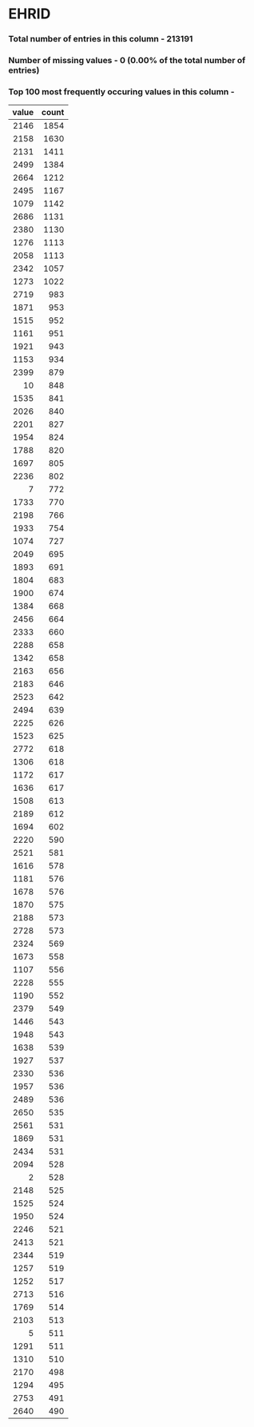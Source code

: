 
# EHRID

### Total number of entries in this column - 213191

### Number of missing values - 0 (0.00% of the total number of entries)

### Top 100 most frequently occuring values in this column -

|   value |   count |
|--------:|--------:|
|    2146 |    1854 |
|    2158 |    1630 |
|    2131 |    1411 |
|    2499 |    1384 |
|    2664 |    1212 |
|    2495 |    1167 |
|    1079 |    1142 |
|    2686 |    1131 |
|    2380 |    1130 |
|    1276 |    1113 |
|    2058 |    1113 |
|    2342 |    1057 |
|    1273 |    1022 |
|    2719 |     983 |
|    1871 |     953 |
|    1515 |     952 |
|    1161 |     951 |
|    1921 |     943 |
|    1153 |     934 |
|    2399 |     879 |
|      10 |     848 |
|    1535 |     841 |
|    2026 |     840 |
|    2201 |     827 |
|    1954 |     824 |
|    1788 |     820 |
|    1697 |     805 |
|    2236 |     802 |
|       7 |     772 |
|    1733 |     770 |
|    2198 |     766 |
|    1933 |     754 |
|    1074 |     727 |
|    2049 |     695 |
|    1893 |     691 |
|    1804 |     683 |
|    1900 |     674 |
|    1384 |     668 |
|    2456 |     664 |
|    2333 |     660 |
|    2288 |     658 |
|    1342 |     658 |
|    2163 |     656 |
|    2183 |     646 |
|    2523 |     642 |
|    2494 |     639 |
|    2225 |     626 |
|    1523 |     625 |
|    2772 |     618 |
|    1306 |     618 |
|    1172 |     617 |
|    1636 |     617 |
|    1508 |     613 |
|    2189 |     612 |
|    1694 |     602 |
|    2220 |     590 |
|    2521 |     581 |
|    1616 |     578 |
|    1181 |     576 |
|    1678 |     576 |
|    1870 |     575 |
|    2188 |     573 |
|    2728 |     573 |
|    2324 |     569 |
|    1673 |     558 |
|    1107 |     556 |
|    2228 |     555 |
|    1190 |     552 |
|    2379 |     549 |
|    1446 |     543 |
|    1948 |     543 |
|    1638 |     539 |
|    1927 |     537 |
|    2330 |     536 |
|    1957 |     536 |
|    2489 |     536 |
|    2650 |     535 |
|    2561 |     531 |
|    1869 |     531 |
|    2434 |     531 |
|    2094 |     528 |
|       2 |     528 |
|    2148 |     525 |
|    1525 |     524 |
|    1950 |     524 |
|    2246 |     521 |
|    2413 |     521 |
|    2344 |     519 |
|    1257 |     519 |
|    1252 |     517 |
|    2713 |     516 |
|    1769 |     514 |
|    2103 |     513 |
|       5 |     511 |
|    1291 |     511 |
|    1310 |     510 |
|    2170 |     498 |
|    1294 |     495 |
|    2753 |     491 |
|    2640 |     490 |
